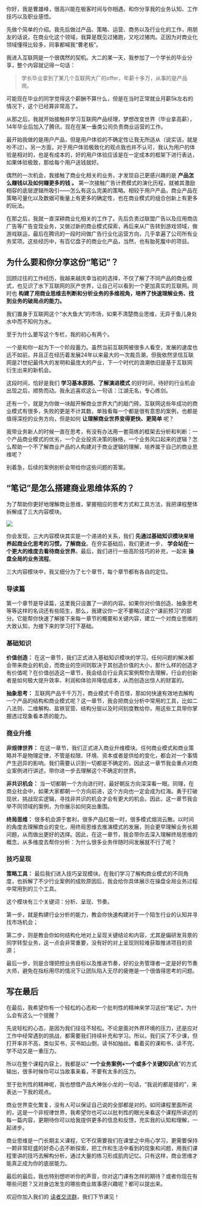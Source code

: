 你好，我是曹雄峰，很高兴能在极客时间与你相遇，和你分享我的业务认知、工作技巧以及职业感悟。

先做个简单的介绍。我先后做过产品、策略、运营、商务以及行业化的工作，用朋友的话说，在商业化这个领域，我算是既见过猪跑，又吃过猪肉。正因为对商业化领域懂得比较多，同事都喊我“曹老板”。

我进入互联网是一个很偶然的契机。大二的某一天，我参加了一个学长的毕业分享，整个内容就记得一句话：

> 学长毕业拿到了某几个互联网大厂的offer，年薪十多万，从事的是产品岗。

可能现在毕业的同学觉得这个薪酬不算什么，但是在当时正常就业月薪5k左右的情况下，这个已经算非常高了。

从那之后，我就开始接触并学习互联网产品经理，梦想改变世界（毕业拿高薪），14年毕业后加入了腾讯，现在在某一垂类公司负责商业运营的工作。

最开始我做的是用户产品，但是用户体验的不确定性让我无所适从（说实话，就是吵不过）。另一方面，对于用户体验极致化的观点我也并不认可，我认为用户的体验是相对的，也是有成本的，好的用户体验应该是在一定成本的框架下进行表达，如果体验极致，那给每个用户送钱就好。

偶然的一次机会，我接触了商业化相关的业务，才发现自己更感兴趣的是 **产品怎么赚钱以及如何赚更多的钱** **。** 第一次接触广告计费模式的演化历程，就被其激励相容的底层逻辑所吸引——怎么有这么完美的策略。相较于用户产品，商业产品在策略可量化以及数据可衡量上有更多的确定性，也在商业模式的组合创新上有更多的玩法。

在那之后，我就一直深耕商业化相关的工作了。先后负责过联盟广告以及应用商店广告等广告变现业务，又做过新的商业模式探索，再后来从广告转到游戏领域，做游戏联运，最后在腾讯的一段时间做广告行业化运营方向，几乎拿遍了公司所有业务奖项。这些经历中，有百亿盘子的商业化产品，当然，也有胎死腹中的项目。

## 为什么要和你分享这份“笔记”？

回顾过往的工作经历，我越来越庆幸当初的选择，不仅了解了不同产品的商业模式，也见识了水下互联网的灰产世界，让自己可以看到一个更加真实的互联网。同时也 **构建了用商业思维去判断和分析业务的多维视角，培养了快速理解业务、找到业务的破局点的能力。**

我们置身于互联网这个“水大鱼大”的市场，如果不清楚商业思维，无异于鱼儿身处水中而不知何为水。

至于为什么要写这个专栏，我的初心有两个。

一个是和你一起为下一个阶段蓄力。虽然当前互联网被很多人看空，发展的速度也远不如前，并且正在经历着发展24年以来最大的一次裁员潮，但我依然坚信互联网是21世纪最伟大的发明和最庞大的产业，下一个时代的浪潮依旧是基于互联网衍生出来的新机会。

这段时间，恰好是我们 **学习基本原则、了解演进模式** 的好时间，待好的行业机会出现之后，顺势而动。我永远喜欢这么一句话：江湖无名，专心练剑。

还有一个，就是为你做一块敲开解商业世界大门的敲门砖。互联网这些年成功的商业模式有很多，失败的更是不计其数，单独看每一个都是很有意思的案例，也都是值得深挖的业务方向，但是如何 **让理解商业世界变得更快、更简单** 呢？

我带业务新人的时候一直在思考，有没有办法用一套简练的框架去分析和判断：一个产品商业模式的优劣，一个企业投资决策的脉络，一个业务风口起来的逻辑？怎么帮助一个不了解商业产品的人构建对于商业逻辑的理解，培养属于自己的商业思维呢？

别着急，后续的案例剖析会带给你这些问题的答案。

## “笔记”是怎么搭建商业思维体系的？

为了帮助你更好地理解商业思维，掌握相应的思考方式和工具方法，我把课程整体拆解成了三大内容模块。

![](https://static001.geekbang.org/resource/image/7d/22/7d3b0b20f4001bdddcaa9b87f4588e22.jpeg?wh=2284x1600)

你会发现，三大内容模块其实是一个递进的关系，我们 **先通过基础知识模块来培养起商业化思考的习惯，了解商业**。在夯实基础后，我们更进一步， **学会站在一个更大的维度去看待商业世界**。最后，我们进行一些高阶技巧的补充，一起来 **操盘全局的业务流程**。

三大内容模块中，我又细分为了七个章节，每个章节都有各自的定位。

### **导读篇**

第一个章节是导读篇，这里我只设置了一讲的内容。如果你对价值创造、抽象思考等等这样的名词还有些陌生，那么，我建议你一定不要略过这个“课前预习”的部分。它能帮你快速了解接下来每一章节的概要和关键内容，建立一个对商业思维的大致认知，为接下来的学习打下基础。

### 基础知识

**价值创造：** 在这一章节，我们正式进入基础知识模块的学习。任何问题的解决都会带来商业的机会，而商业的空间则取决于其创造价值的大小，那什么样的创造才有价值呢？在价值创造这一章节，我会结合行业真实案例帮你去理解，行业的创新者是如何极大提升效率、利润和体验并降低成本，从而创造出惊人的财富的。

**抽象思考：** 互联网产品千千万万，商业模式千奇百怪，那如何快速有效地去解构一个产品的结构和商业模式呢？这一章节，我会把商业分析中常用的工具，比如二八法则、二维解构、盐铁官营、结构分层以及时间刻度教给你，用这些工具带你掌握透过现象看本质的能力。

### 商业升维

**非规律世界：** 在这一章节，我们正式进入商业升维模块。任何商业模式和商业策略并不是物理定律，不管是权限、环境、资本或者是供给的变化，都会对一个事情产生迥异的影响。我们需要认识到一切都是不确定的，因此这一章节我会重点对商业案例进行讲述，带你进一步去理解这个不确定的世界。

**非共识机会：** 当一切都朝一个方向进行时，最好朝反方向深深看一眼。同理，在商业社会中，如果大家都朝一个方向前进，这个方向也一定会成为红海。勇于打破现状，挑战现实逻辑，寻找非共识的机会才会有更大的机会。因此，这一章节我会举不同领域的案例，为你展示如何突出重围。

**终局思维：** 很多机会源于套利，很多产品红极一时，很多模式烟消云散。以时间的角度去理解商业的变化，用终局思维去推演模式的发展，则会更早理解业务长期问题，从而做出更好的选择。因此，在这一章节，我会带你去深入理解终局思维的概念，从多维度去帮你分析：为什么很多业务伴随时间发展就不行了呢？

### 技巧呈现

**策略工具：** 最后我们进入技巧呈现模块。在我们学习了解构商业模式的不同角度，也拆解了不少行业案例的成败原因后，我会给你具体展示在操盘全局业务过程中常用到的三个工具。

这个模块有三个关键词：分析、呈现、节奏。

第一步，就是构建行业分析的能力，教会你快速构建对于一个陌生行业的认知并寻找市场机会；

第二步，则是教会你如何结构化地对上呈现关键结论和内容，尤其是偏研发背景的同学转型业务，这一点会非常重要，没有好的对上呈现则较难获取推进项目的资源；

最后一步，则是合理把控业务目标以及推进节奏，好的业务管理者一定是好的节奏大师，避免在指标用尽的情况下让团队陷入无尽的疲倦是一个很值得思考的问题。

## 写在最后

在最后，我希望你有一个轻松的心态和一个批判性的精神来学习这份“笔记”。为什么会有这么一个提醒？

先说轻松的心态，是因为我们往往不轻松。不论是面对外界环境的压力，还是应对工作中经常遇到的挑战，都需要我们持续补充和学习。所以，我们买了不少课，但打开率并不高，类似买书，买书如山倒，读书如抽丝。看着买的课和书，读不完、学不动又是一重压力。

所以在整个课程内容上，我都是以“ **一个业务案例+一个或多个关键知识点**”的方式输出，很多时候你可以当故事来看，不要有太多的压力。

至于批判性的精神呢，我也想借产品大神张小龙的一句话，“我说的都是错的”，来表达一下我的观点。

商业世界变化繁复，没有人可以保证自己说的全部都是对的。如同课程里面所说的，这是一个非规律世界，我希望你也可以以批判性的眼光来看这个课程所讲述的每一篇内容，更期待你可以给我提供更多的信息和反馈，充实我的认知和理解，一起进步。

商业思维是一门长期主义课程，它不仅需要我们在课堂之中用心学习，更需要保持一颗非常旺盛的好奇心去不断探索，把工作和生活中看到的现象和问题，用我们课程里讲的技巧去解构分析，通过大量的练习形成肌肉记忆。只有这样，商业思维才能真正成为你的底层能力。

最后的最后，我也特别想听听你的声音，你对这门课有怎样的期待？或者你现在有哪些问题？又对身边发生的哪些商业故事感兴趣呢？都可以提出来。

欢迎你加入我们的 [读者交流群](http://jinshuju.net/f/DuxzBi)，我们下节课见！